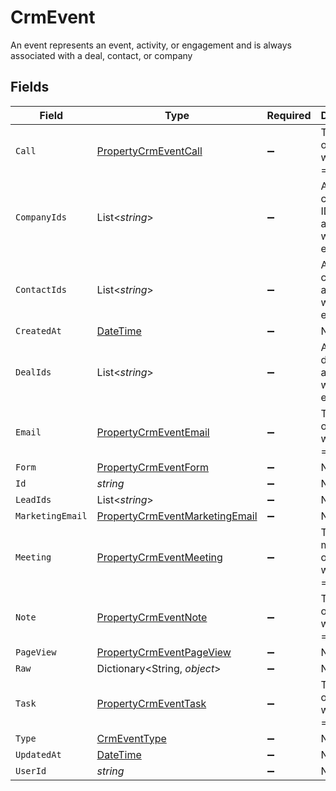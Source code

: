 # CrmEvent

An event represents an event, activity, or engagement and is always associated with a deal, contact, or company


## Fields

| Field                                                                                       | Type                                                                                        | Required                                                                                    | Description                                                                                 |
| ------------------------------------------------------------------------------------------- | ------------------------------------------------------------------------------------------- | ------------------------------------------------------------------------------------------- | ------------------------------------------------------------------------------------------- |
| `Call`                                                                                      | [PropertyCrmEventCall](../../Models/Components/PropertyCrmEventCall.md)                     | :heavy_minus_sign:                                                                          | The call object, when type = call                                                           |
| `CompanyIds`                                                                                | List<*string*>                                                                              | :heavy_minus_sign:                                                                          | An array of company IDs associated with this event                                          |
| `ContactIds`                                                                                | List<*string*>                                                                              | :heavy_minus_sign:                                                                          | An array of contact IDs associated with this event                                          |
| `CreatedAt`                                                                                 | [DateTime](https://learn.microsoft.com/en-us/dotnet/api/system.datetime?view=net-5.0)       | :heavy_minus_sign:                                                                          | N/A                                                                                         |
| `DealIds`                                                                                   | List<*string*>                                                                              | :heavy_minus_sign:                                                                          | An array of deal IDs associated with this event                                             |
| `Email`                                                                                     | [PropertyCrmEventEmail](../../Models/Components/PropertyCrmEventEmail.md)                   | :heavy_minus_sign:                                                                          | The email object, when type = email                                                         |
| `Form`                                                                                      | [PropertyCrmEventForm](../../Models/Components/PropertyCrmEventForm.md)                     | :heavy_minus_sign:                                                                          | N/A                                                                                         |
| `Id`                                                                                        | *string*                                                                                    | :heavy_minus_sign:                                                                          | N/A                                                                                         |
| `LeadIds`                                                                                   | List<*string*>                                                                              | :heavy_minus_sign:                                                                          | N/A                                                                                         |
| `MarketingEmail`                                                                            | [PropertyCrmEventMarketingEmail](../../Models/Components/PropertyCrmEventMarketingEmail.md) | :heavy_minus_sign:                                                                          | N/A                                                                                         |
| `Meeting`                                                                                   | [PropertyCrmEventMeeting](../../Models/Components/PropertyCrmEventMeeting.md)               | :heavy_minus_sign:                                                                          | The meeting object, when type = meeting                                                     |
| `Note`                                                                                      | [PropertyCrmEventNote](../../Models/Components/PropertyCrmEventNote.md)                     | :heavy_minus_sign:                                                                          | The note object, when type = note                                                           |
| `PageView`                                                                                  | [PropertyCrmEventPageView](../../Models/Components/PropertyCrmEventPageView.md)             | :heavy_minus_sign:                                                                          | N/A                                                                                         |
| `Raw`                                                                                       | Dictionary<String, *object*>                                                                | :heavy_minus_sign:                                                                          | N/A                                                                                         |
| `Task`                                                                                      | [PropertyCrmEventTask](../../Models/Components/PropertyCrmEventTask.md)                     | :heavy_minus_sign:                                                                          | The task object, when type = task                                                           |
| `Type`                                                                                      | [CrmEventType](../../Models/Components/CrmEventType.md)                                     | :heavy_minus_sign:                                                                          | N/A                                                                                         |
| `UpdatedAt`                                                                                 | [DateTime](https://learn.microsoft.com/en-us/dotnet/api/system.datetime?view=net-5.0)       | :heavy_minus_sign:                                                                          | N/A                                                                                         |
| `UserId`                                                                                    | *string*                                                                                    | :heavy_minus_sign:                                                                          | N/A                                                                                         |